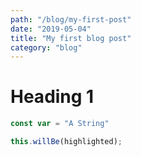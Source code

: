 ```yaml
---
path: "/blog/my-first-post"
date: "2019-05-04"
title: "My first blog post"
category: "blog"
---
```


# Heading 1

```javascript
const var = "A String"
```
```js
this.willBe(highlighted);
```